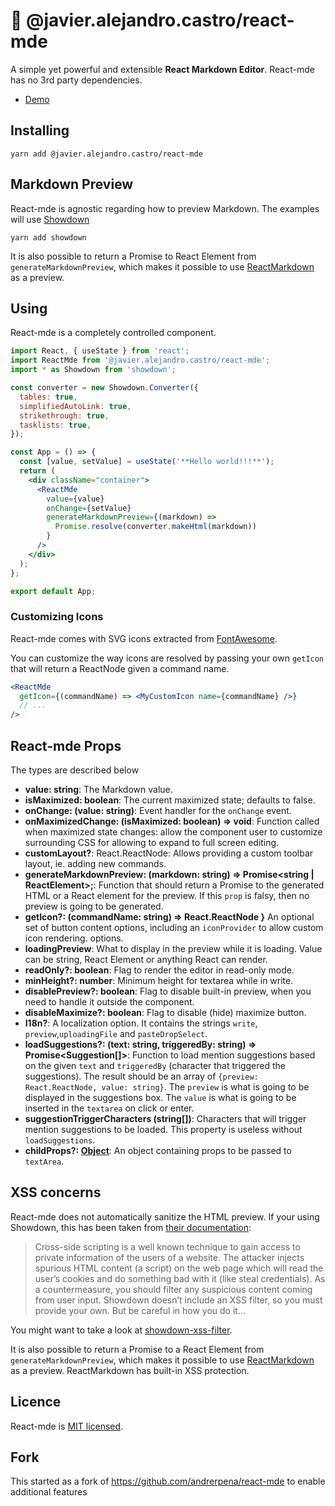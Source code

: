 # 📝 @javier.alejandro.castro/react-mde

A simple yet powerful and extensible **React Markdown Editor**. React-mde has no 3rd party dependencies.

- [Demo](https://jacargentina.github.io/react-mde/)

## Installing

    yarn add @javier.alejandro.castro/react-mde

## Markdown Preview

React-mde is agnostic regarding how to preview Markdown. The examples will use [Showdown](https://github.com/showdownjs/showdown)

    yarn add showdown

It is also possible to return a Promise to React Element from `generateMarkdownPreview`, which makes
it possible to use [ReactMarkdown](https://github.com/rexxars/react-markdown) as a preview.

## Using

React-mde is a completely controlled component.

```jsx
import React, { useState } from 'react';
import ReactMde from '@javier.alejandro.castro/react-mde';
import * as Showdown from 'showdown';

const converter = new Showdown.Converter({
  tables: true,
  simplifiedAutoLink: true,
  strikethrough: true,
  tasklists: true,
});

const App = () => {
  const [value, setValue] = useState('**Hello world!!!**');
  return (
    <div className="container">
      <ReactMde
        value={value}
        onChange={setValue}
        generateMarkdownPreview={(markdown) =>
          Promise.resolve(converter.makeHtml(markdown))
        }
      />
    </div>
  );
};

export default App;
```

### Customizing Icons

React-mde comes with SVG icons extracted from [FontAwesome](https://fontawesome.com/).

You can customize the way icons are resolved by passing your own `getIcon` that will return a ReactNode
given a command name.

```jsx
<ReactMde
  getIcon={(commandName) => <MyCustomIcon name={commandName} />}
  // ...
/>
```

## React-mde Props

The types are described below

- **value: string**: The Markdown value.
- **isMaximized: boolean**: The current maximized state; defaults to false.
- **onChange: (value: string)**: Event handler for the `onChange` event.
- **onMaximizedChange: (isMaximized: boolean) => void**: Function called when maximized state changes: allow the component user to customize surrounding CSS for allowing to expand to full screen editing.
- **customLayout?**: React.ReactNode: Allows providing a custom toolbar layout, ie. adding new commands.
- **generateMarkdownPreview: (markdown: string) => Promise<string | ReactElement>;**: Function that should return a Promise to the generated HTML or a React element for the preview. If this `prop` is falsy, then no preview is going to be generated.
- **getIcon?: (commandName: string) => React.ReactNode }** An optional set of button content options, including an `iconProvider` to allow custom icon rendering.
  options.
- **loadingPreview**: What to display in the preview while it is loading. Value can be string, React Element or anything React can render.
- **readOnly?: boolean**: Flag to render the editor in read-only mode.
- **minHeight?: number**: Minimum height for textarea while in write.
- **disablePreview?: boolean**: Flag to disable built-in preview, when you need to handle it outside the component.
- **disableMaximize?: boolean**: Flag to disable (hide) maximize button.
- **l18n?**: A localization option. It contains the strings `write`, `preview`,`uploadingFile` and `pasteDropSelect`.
- **loadSuggestions?: (text: string, triggeredBy: string) => Promise<Suggestion[]>**: Function to load mention suggestions based on the
  given `text` and `triggeredBy` (character that triggered the suggestions). The result should be an array of `{preview: React.ReactNode, value: string}`.
  The `preview` is what is going to be displayed in the suggestions box. The `value` is what is going to be inserted in the `textarea` on click or enter.
- **suggestionTriggerCharacters (string[])**: Characters that will trigger mention suggestions to be loaded. This property is useless
  without `loadSuggestions`.
- **childProps?: [Object](https://github.com/jacargentina/react-mde/blob/master/flow-typed/Child-props.js)**: An object containing props to be passed to `textArea`.

## XSS concerns

React-mde does not automatically sanitize the HTML preview. If your using Showdown,
this has been taken from [their documentation](<https://github.com/showdownjs/showdown/wiki/Markdown's-XSS-Vulnerability-(and-how-to-mitigate-it)>):

> Cross-side scripting is a well known technique to gain access to private information of the users
> of a website. The attacker injects spurious HTML content (a script) on the web page which will read
> the user’s cookies and do something bad with it (like steal credentials). As a countermeasure,
> you should filter any suspicious content coming from user input. Showdown doesn’t include an
> XSS filter, so you must provide your own. But be careful in how you do it…

You might want to take a look at [showdown-xss-filter](https://github.com/VisionistInc/showdown-xss-filter).

It is also possible to return a Promise to a React Element from `generateMarkdownPreview`, which makes
it possible to use [ReactMarkdown](https://github.com/rexxars/react-markdown) as a preview. ReactMarkdown has built-in XSS protection.

## Licence

React-mde is [MIT licensed](https://github.com/jacargentina/react-mde/blob/master/LICENSE).

## Fork

This started as a fork of https://github.com/andrerpena/react-mde to enable additional features
